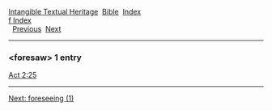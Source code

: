 [Intangible Textual Heritage](../../index)  [Bible](../index) 
[Index](index)   
[f Index](_f_)  
  [Previous](c04414)  [Next](c04416) 

------------------------------------------------------------------------

### &lt;foresaw&gt; 1 entry

[Act 2:25](../kjv/act002.htm#025)  

------------------------------------------------------------------------

[Next: foreseeing (1)](c04416)
